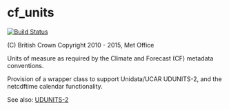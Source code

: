 # cf_units

[![Build Status](https://secure.travis-ci.org/SciTools/cf_units.png)](http://travis-ci.org/SciTools/cf_units)

(C) British Crown Copyright 2010 - 2015, Met Office

Units of measure as required by the Climate and Forecast (CF) metadata conventions.

Provision of a wrapper class to support Unidata/UCAR UDUNITS-2, and the
netcdftime calendar functionality.

See also: [UDUNITS-2](http://www.unidata.ucar.edu/software/udunits/udunits-2/udunits2.html)

